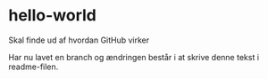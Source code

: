 # hello-world
Skal finde ud af hvordan GitHub virker

Har nu lavet en branch og ændringen består i at skrive denne tekst i readme-filen.
